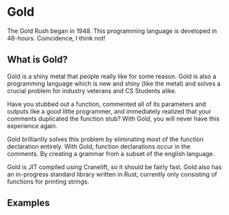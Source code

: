# Gold

The Gold Rush began in 1948. This programming language is developed in 48-hours. Coincidence, I
think not!

## What is Gold?

Gold is a shiny metal that people really like for some reason. Gold is also a programming language
which is new and shiny (like the metal) and solves a crucial problem for industry veterans and CS
Students alike.

Have you stubbed out a function, commented all of its parameters and outputs like a good little
programmer, and immediately realized that your comments duplicated the function stub? With Gold, you
will never have this experience again.

Gold brilliantly solves this problem by eliminating most of the function declaration entirely. With
Gold, function declarations occur in the comments. By creating a grammar from a subset of the
english language.

Gold is JIT compiled using Cranelift, so it should be fairly fast.
Gold also has an in-progress standard library written in Rust, currently only consisting of 
functions for printing strings.

## Examples